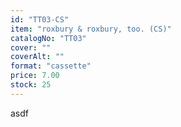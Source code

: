 ```yaml
---
id: "TT03-CS"
item: "roxbury & roxbury, too. (CS)"
catalogNo: "TT03"
cover: ""
coverAlt: ""
format: "cassette"
price: 7.00
stock: 25
---
```


asdf